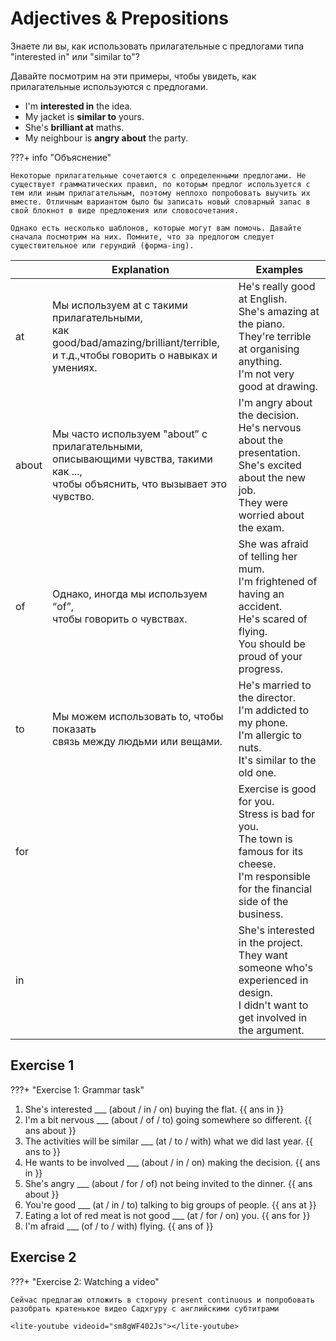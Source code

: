 # Adjectives & Prepositions

Знаете ли вы, как использовать прилагательные с предлогами типа "interested in" или "similar to"?

Давайте посмотрим на эти примеры, чтобы увидеть, как прилагательные используются с предлогами.

-   I'm **interested in** the idea.
-   My jacket is **similar to** yours.
-   She's **brilliant at** maths.
-   My neighbour is **angry about** the party.

???+ info "Объяснение"

    Некоторые прилагательные сочетаются с определенными предлогами. Не существует грамматических правил, по которым предлог используется с тем или иным прилагательным, поэтому неплохо попробовать выучить их вместе. Отличным вариантом было бы записать новый словарный запас в свой блокнот в виде предложения или словосочетания.

    Однако есть несколько шаблонов, которые могут вам помочь. Давайте сначала посмотрим на них. Помните, что за предлогом следует существительное или герундий (форма-ing).

|       | Explanation                                                                                                                             | Examples                                                                                                                                             |
| ----- | --------------------------------------------------------------------------------------------------------------------------------------- | ---------------------------------------------------------------------------------------------------------------------------------------------------- |
| at    | Мы используем at с такими прилагательными, <br>как good/bad/amazing/brilliant/terrible, <br>и т.д.,чтобы говорить о навыках и умениях.  | He's really good at English.<br>She's amazing at the piano.<br>They're terrible at organising anything.<br>I'm not very good at drawing.             |
| about | Мы часто используем "about” с прилагательными, <br>описывающими чувства, такими как ..., <br>чтобы объяснить, что вызывает это чувство. | I'm angry about the decision.<br>He's nervous about the presentation.<br>She's excited about the new job.<br>They were worried about the exam.       |
| of    | Однако, иногда мы используем “of”, <br>чтобы говорить о чувствах.                                                                       | She was afraid of telling her mum.<br>I'm frightened of having an accident.<br>He's scared of flying.<br>You should be proud of your progress.       |
| to    | Мы можем использовать to, чтобы показать <br>связь между людьми или вещами.                                                             | He's married to the director.<br>I'm addicted to my phone.<br>I'm allergic to nuts.<br>It's similar to the old one.                                  |
| for   |                                                                                                                                         | Exercise is good for you.<br>Stress is bad for you.<br>The town is famous for its cheese.<br>I'm responsible for the financial side of the business. |
| in    |                                                                                                                                         | She's interested in the project.<br>They want someone who's experienced in design.<br>I didn't want to get involved in the argument.                 |

## Exercise 1

???+ "Exercise 1: Grammar task"

1. She's interested \_\_\_ (about / in / on) buying the flat. {{ ans in }}
1. I'm a bit nervous \_\_\_ (about / of / to) going somewhere so different. {{ ans about }}
1. The activities will be similar \_\_\_ (at / to / with) what we did last year. {{ ans to }}
1. He wants to be involved \_\_\_ (about / in / on) making the decision. {{ ans in }}
1. She's angry \_\_\_ (about / for / of) not being invited to the dinner. {{ ans about }}
1. You're good \_\_\_ (at / in / to) talking to big groups of people. {{ ans at }}
1. Eating a lot of red meat is not good \_\_\_ (at / for / on) you. {{ ans for }}
1. I'm afraid \_\_\_ (of / to / with) flying. {{ ans of }}

## Exercise 2

???+ "Exercise 2: Watching a video"

    Сейчас предлагаю отложить в сторону present continuous и попробовать разобрать кратенькое видео Садхгуру с английскими субтитрами

    <lite-youtube videoid="sm8gWF402Js"></lite-youtube>
